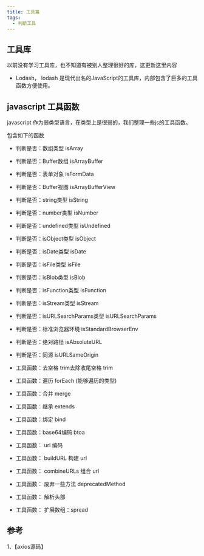 ```yaml
---
title: 工具篇
tags:
  - 判断工具
---
```


## 工具库

以前没有学习工具库，也不知道有被别人整理很好的库，这更新这里内容

- Lodash， lodash 是现代出名的JavaScript的工具库，内部包含了巨多的工具函数方便使用。

## javascript 工具函数

javascript 作为弱类型语言，在类型上是很弱的，我们整理一些js的工具函数。

包含如下的函数

- 判断是否：数组类型 isArray
- 判断是否：Buffer数组 isArrayBuffer
- 判断是否：表单对象 isFormData
- 判断是否：Buffer视图 isArrayBufferView
- 判断是否：string类型 isString
- 判断是否：number类型 isNumber
- 判断是否：undefined类型 isUndefined
- 判断是否：isObject类型 isObject
- 判断是否：isDate类型 isDate
- 判断是否：isFile类型 isFile
- 判断是否：isBlob类型 isBlob
- 判断是否：isFunction类型 isFunction
- 判断是否：isStream类型 isStream
- 判断是否：isURLSearchParams类型 isURLSearchParams
- 判断是否：标准浏览器环境 isStandardBrowserEnv
- 判断是否：绝对路径 isAbsoluteURL
- 判断是否：同源 isURLSameOrigin

- 工具函数：去空格 trim去除收尾空格 trim
- 工具函数：遍历 forEach (能够遍历的类型)
- 工具函数：合并 merge
- 工具函数：继承 extends
- 工具函数：绑定 bind
- 工具函数：base64编码 btoa
- 工具函数： url 编码
- 工具函数： buildURL 构建 url
- 工具函数： combineURLs 组合 url
- 工具函数： 废弃一些方法 deprecatedMethod
- 工具函数： 解析头部
- 工具函数： 扩展数组：spread

## 参考

1、【axios源码】
